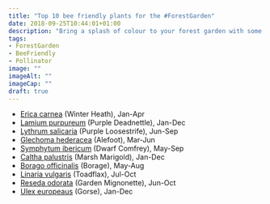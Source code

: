 ```yaml
---
title: "Top 10 bee friendly plants for the #ForestGarden"
date: 2018-09-25T10:44:01+01:00
description: "Bring a splash of colour to your forest garden with some stalwart “system plants”, providing a much needed boost of all-year-round nectar and pollen for your friendly pollinators and predators 🐝"
tags: 
- ForestGarden
- BeeFriendly
- Pollinator
image: ""
imageAlt: ""
imageCap: ""
draft: true
---
```


* [Erica carnea](https://www.rhs.org.uk/Plants/89384/i-Erica-carnea-i-Loughrigg/Details) (Winter Heath), Jan-Apr
* [Lamium purpureum](https://pfaf.org/user/Plant.aspx?LatinName=Lamium+purpureum) (Purple Deadnettle), Jan-Dec
* [Lythrum salicaria](https://pfaf.org/user/Plant.aspx?LatinName=Lythrum+salicaria) (Purple Loosestrife), Jun-Sep
* [Glechoma hederacea](https://pfaf.org/user/Plant.aspx?LatinName=Glechoma+hederacea) (Alefoot), Mar-Jun
* [Symphytum ibericum](https://www.rhs.org.uk/Plants/75444/i-Symphytum-ibericum-i/Details) (Dwarf Comfrey), May-Sep
* [Caltha palustris](https://pfaf.org/user/Plant.aspx?LatinName=Caltha+palustris) (Marsh Marigold), Jan-Dec
* [Borago officinalis](https://pfaf.org/user/Plant.aspx?LatinName=Borago+officinalis) (Borage), May-Aug
* [Linaria vulgaris](https://pfaf.org/user/Plant.aspx?LatinName=Linaria+vulgaris) (Toadflax), Jul-Oct
* [Reseda odorata](https://www.rhs.org.uk/Plants/82322/i-Reseda-odorata-i/Details) (Garden Mignonette), Jun-Oct
* [Ulex europeaus](https://pfaf.org/user/Plant.aspx?LatinName=Ulex+europaeus) (Gorse), Jan-Dec

